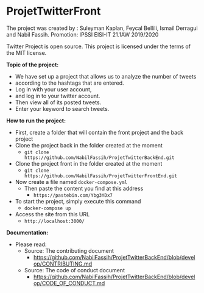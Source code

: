 # ProjetTwitterFront

The project was created by : Suleyman Kaplan, Feycal Bellili, Ismail Derragui and Nabil Fassih.
Promotion: IPSSI EISI-IT 21.1AW 2019/2020

Twitter Project is open source.
This project is licensed under the terms of the MIT license.

<b>Topic of the project:</b>

- We have set up a project that allows us to analyze the number of tweets
- according to the hashtags that are entered.
- Log in with your user account, 
- and log in to your twitter account.
- Then view all of its posted tweets.
- Enter your keyword to search tweets.

<b>How to run the project:</b>

- First, create a folder that will contain the front project and the back project
- Clone the project back in the folder created at the moment
    - ``` git clone https://github.com/NabilFassih/ProjetTwitterBackEnd.git ```
- Clone the project front in the folder created at the moment
    - ``` git clone https://github.com/NabilFassih/ProjetTwitterFrontEnd.git ```
- Now create a file named ``` docker-compose.yml ```
    - Then paste the content you find at this address
        - ``` https://pastebin.com/Ybg3YDx7 ```
- To start the project, simply execute this command
    - ``` docker-compose up ``` 
- Access the site from this URL
    - ``` http://localhost:3000/ ``` 

<b>Documentation:</b>

- Please read:
    - Source: The contributing document 
        - https://github.com/NabilFassih/ProjetTwitterBackEnd/blob/develop/CONTRIBUTING.md
	- Source: The code of conduct document
	    - https://github.com/NabilFassih/ProjetTwitterBackEnd/blob/develop/CODE_OF_CONDUCT.md
